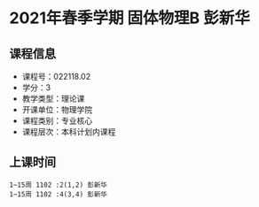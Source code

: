 # 2021年春季学期 固体物理B 彭新华






## 课程信息

- 课程号：022118.02
- 学分：3
- 教学类型：理论课
- 开课单位：物理学院
- 课程类别：专业核心
- 课程层次：本科计划内课程

## 上课时间

```
1~15周 1102 :2(1,2) 彭新华
1~15周 1102 :4(3,4) 彭新华
```

